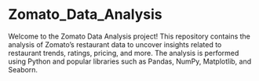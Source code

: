 # Zomato_Data_Analysis
Welcome to the Zomato Data Analysis project! This repository contains the analysis of Zomato’s restaurant data to uncover insights related to restaurant trends, ratings, pricing, and more. The analysis is performed using Python and popular libraries such as Pandas, NumPy, Matplotlib, and Seaborn.
